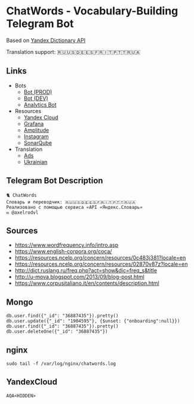 # ChatWords - Vocabulary-Building Telegram Bot
Based on [Yandex Dictionary API](https://yandex.com/dev/dictionary/)

Translation support: 🇷🇺🇺🇸🇩🇪🇪🇸🇫🇷🇮🇹🇵🇹🇹🇷🇺🇦

## Links
- Bots
    - [Bot (PROD)](https://t.me/chatwordsappbot)
    - [Bot (DEV)](https://t.me/chatwordsappdevbot)
    - [Analytics Bot](https://t.me/chatwordsappproductionbot)
- Resources
    - [Yandex Cloud](https://console.cloud.yandex.ru)
    - [Grafana](Hidden)
    - [Amplitude](Hidden)
    - [Instagram](https://www.instagram.com/chatwords/)
    - [SonarQube](http://localhost:9000)
- Translation
    - [Ads](Hidden)
    - [Ukrainian](Hidden)

## Telegram Bot Description
```
🐈 ChatWords
Словарь и переводчик: 🇷🇺🇺🇸🇩🇪🇪🇸🇫🇷🇮🇹🇵🇹🇹🇷🇺🇦
Реализовано с помощью сервиса «API «Яндекс.Словарь»
✉️ @axelrodvl
```

## Sources
- https://www.wordfrequency.info/intro.asp
- https://www.english-corpora.org/coca/
- https://resources.ncelp.org/concern/resources/0c483j381?locale=en
- https://resources.ncelp.org/concern/resources/02870v87z?locale=en
- http://dict.ruslang.ru/freq.php?act=show&dic=freq_s&title
- http://u-mova.blogspot.com/2013/09/blog-post.html
- https://www.corpusitaliano.it/en/contents/description.html

## Mongo
```
db.user.find({"_id": "36887435"}).pretty()
db.user.update({"_id": "1904595"}, {$unset: {"onboarding":null}})
db.user.find({"_id": "36887435"}).pretty()
db.user.deleteOne({"_id": "36887435"})
```

## nginx
```
sudo tail -f /var/log/nginx/chatwords.log
```

## YandexCloud
```
AQA<HIDDEN>
```
